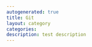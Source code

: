 ```yaml
---
autogenerated: true
title: Git
layout: category
categories: 
description: test description
---
```


